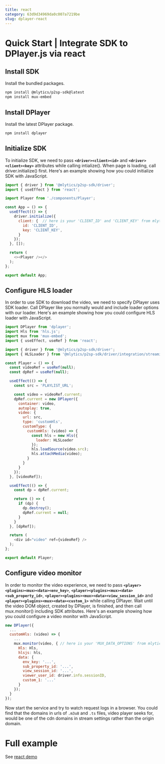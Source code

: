 ```yaml
---
title: react
category: 63d9d34969da0c007a7219be
slug: dplayer-react
---
```

# Quick Start | Integrate SDK to DPlayer.js via react

## Install SDK

Install the bundled packages.

```bash
npm install @mlytics/p2sp-sdk@latest
npm install mux-embed
```



## Install DPlayer

Install the latest DPlayer package.

```bash
npm install dplayer
```



## Initialize SDK

To initialize SDK, we need to pass **`<driver><client><id>`** and **`<driver><client><key>`** attributes while calling intialize(). When page is loading, call driver.initialize() first. Here's an example showing how you could initialize SDK with JavaScript.

```javascript
import { driver } from '@mlytics/p2sp-sdk/driver';
import { useEffect } from 'react';

import Player from './components/Player';

const App = () => {
  useEffect(() => {
    driver.initialize({
      client: {  // here is your 'CLIENT_ID' and 'CLIENT_KEY' from mlytics portal
        id: 'CLIENT_ID',
        key: 'CLIENT_KEY',
      }
    });
  }, []);

  return (
    <><Player /></>
  );
};

export default App;
```

## Configure HLS loader

In order to use SDK to download the video, we need to specify DPlayer uses SDK loader. Call DPlayer like you normally would and include loader options with our loader. Here's an example showing how you could configure HLS loader with JavaScript.

```javascript
import DPlayer from 'dplayer';
import Hls from 'hls.js';
import mux from 'mux-embed';
import { useEffect, useRef } from 'react';

import { driver } from '@mlytics/p2sp-sdk/driver';
import { HLSLoader } from '@mlytics/p2sp-sdk/driver/integration/streaming/hls';

const Player = () => {
  const videoRef = useRef(null);
  const dpRef = useRef(null);

  useEffect(() => {
    const src = 'PLAYLIST_URL';

    const video = videoRef.current;
    dpRef.current = new DPlayer({
      container: video,
      autoplay: true,
      video: {
        url: src,
        type: 'customHls',
        customType: {
          customHls: (video) => {
            const hls = new Hls({
              loader: HLSLoader
            });
            hls.loadSource(video.src);
            hls.attachMedia(video);
          }
        }
      }
    });
  }, [videoRef]);

  useEffect(() => {
    const dp = dpRef.current;

    return () => {
      if (dp) {
        dp.destroy();
        dpRef.current = null;
      }
    }
  }, [dpRef]);

  return (
    <div id="video" ref={videoRef} />
  );
};

export default Player;
```

## Configure video monitor

In order to monitor the video experience, we need to pass **`<player><plugins><mux><data><env_key>`**, **`<player><plugins><mux><data><sub_property_id>`**, **`<player><plugins><mux><data><view_session_id>`** and **`<player><plugins><mux><data><custom_1>`** while calling DPlayer. Wait until the video DOM object, created by DPlayer, is finished, and then call mux.monitor() including SDK attributes. Here's an example showing how you could configure a video monitor with JavaScript.

```javascript
new DPlayer({
  ...
  customHls: (video) => {
    ...
    mux.monitor(video, { // here is your 'MUX_DATA_OPTIONS' from mlytics portal
      Hls: Hls,
      hlsjs: hls,
      data: {
        env_key: '...',
        sub_property_id: '...',
        view_session_id: '...',
        viewer_user_id: driver.info.sessionID,
        custom_1: '...'
      }
    });
  }
});
```

Now start the service and try to watch request logs in a browser. You could find that the domains in urls of `.m3u8` and `.ts` files, video player seeks for,  would be one of the cdn domains in stream settings rather than the origin domain.

# Full example

See [react demo](https://github.com/mlytics/stream-sdk-guide/tree/main/DPlayer/react-sample)